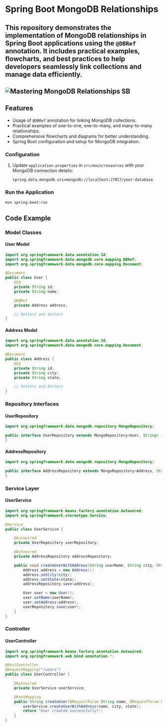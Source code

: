 # Spring Boot MongoDB Relationships

This repository demonstrates the implementation of MongoDB relationships in Spring Boot applications using the `@DBRef` annotation. It includes practical examples, flowcharts, and best practices to help developers seamlessly link collections and manage data efficiently.
---
![Mastering MongoDB Relationships SB](https://github.com/user-attachments/assets/7570deb9-1ea8-496c-b182-2cb2873f4c18)
---
## Features
- Usage of `@DBRef` annotation for linking MongoDB collections.
- Practical examples of one-to-one, one-to-many, and many-to-many relationships.
- Comprehensive flowcharts and diagrams for better understanding.
- Spring Boot configuration and setup for MongoDB integration.


### Configuration
1. Update `application.properties` in `src/main/resources` with your MongoDB connection details:
   ```properties
   spring.data.mongodb.uri=mongodb://localhost:27017/your-database
   ```

### Run the Application
```bash
mvn spring-boot:run
```

## Code Example

### Model Classes
#### User Model
```java
import org.springframework.data.annotation.Id;
import org.springframework.data.mongodb.core.mapping.DBRef;
import org.springframework.data.mongodb.core.mapping.Document;

@Document
public class User {
    @Id
    private String id;
    private String name;

    @DBRef
    private Address address;

    // Getters and Setters
}
```

#### Address Model
```java
import org.springframework.data.annotation.Id;
import org.springframework.data.mongodb.core.mapping.Document;

@Document
public class Address {
    @Id
    private String id;
    private String city;
    private String state;

    // Getters and Setters
}
```

### Repository Interfaces
#### UserRepository
```java
import org.springframework.data.mongodb.repository.MongoRepository;

public interface UserRepository extends MongoRepository<User, String> {
}
```

#### AddressRepository
```java
import org.springframework.data.mongodb.repository.MongoRepository;

public interface AddressRepository extends MongoRepository<Address, String> {
}
```

### Service Layer
#### UserService
```java
import org.springframework.beans.factory.annotation.Autowired;
import org.springframework.stereotype.Service;

@Service
public class UserService {

    @Autowired
    private UserRepository userRepository;

    @Autowired
    private AddressRepository addressRepository;

    public void createUserWithAddress(String userName, String city, String state) {
        Address address = new Address();
        address.setCity(city);
        address.setState(state);
        addressRepository.save(address);

        User user = new User();
        user.setName(userName);
        user.setAddress(address);
        userRepository.save(user);
    }
}
```

### Controller
#### UserController
```java
import org.springframework.beans.factory.annotation.Autowired;
import org.springframework.web.bind.annotation.*;

@RestController
@RequestMapping("/users")
public class UserController {

    @Autowired
    private UserService userService;

    @PostMapping
    public String createUser(@RequestParam String name, @RequestParam String city, @RequestParam String state) {
        userService.createUserWithAddress(name, city, state);
        return "User created successfully!";
    }
}
```
